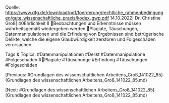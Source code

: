 Quelle: https://www.dfg.de/download/pdf/foerderung/rechtliche_rahmenbedingungen/gute_wissenschaftliche_praxis/kodex_gwp.pdf
14.10.2022| Dr. Christine Groß| 40Ehrlichkeit II
Beobachtungen und Erkenntnisse müssen wahrheitsgemäß wiedergeben werden
Plagiate, Täuschungen, Datenmanipulationen und die Erfindung von Ergebnissen sind betrügerische 
Delikte, welche die eigene Glaubwürdigkeit zerstören und Folgeschäden verursachen

   Tags & Topics:
   #Datenmanipulationen
   #Delikt
   #Datenmanipulatione
   #Folgeschaden
   #Plagiate
   #Täuschunge
   #Erfindung
   #Täuschungen
   #Folgeschäden

[Previous: #Grundlagen des wissenschaftlichen Arbeitens_Groß_141022_85](Grundlagen des wissenschaftlichen Arbeitens_Groß_141022_85.md)

[Next: #Grundlagen des wissenschaftlichen Arbeitens_Groß_141022_85](Grundlagen des wissenschaftlichen Arbeitens_Groß_141022_85.md)